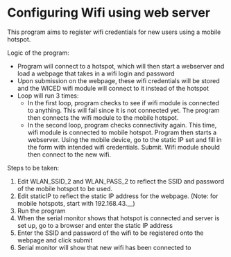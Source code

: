 Configuring Wifi using web server
=================================

This program aims to register wifi credentials for new users using a mobile hotspot.


Logic of the program:
- Program will connect to a hotspot, which will then start a webserver and load a webpage that takes in a wifi login and password
- Upon submission on the webpage, these wifi credentials will be stored and the WICED wifi module will connect to it instead of the hotspot
- Loop will run 3 times:
	- In the first loop, program checks to see if wifi module is connected to anything. This will fail since it is not connected yet. The program then connects the wifi module to the mobile hotspot.
	- In the second loop, program checks connectivity again. This time, wifi module is connected to mobile hotspot. Program then starts a webserver. Using the mobile device, go to the static IP set and fill in the form with intended wifi credentials. Submit. Wifi module should then connect to the new wifi.

	
Steps to be taken:
1. Edit WLAN_SSID_2 and WLAN_PASS_2 to reflect the SSID and password of the mobile hotspot to be used.
2. Edit staticIP to reflect the static IP address for the webpage. (Note: for mobile hotspots, start with 192.168.43.__)
3. Run the program
4. When the serial monitor shows that hotspot is connected and server is set up, go to a browser and enter the static IP address
5. Enter the SSID and password of the wifi to be registered onto the webpage and click submit
6. Serial monitor will show that new wifi has been connected to